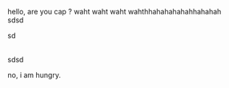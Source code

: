 hello, are you cap ?
waht waht waht wahthhahahahahahhahahah
<br>
sdsd





sd

<br>
sdsd

no, i am hungry.
